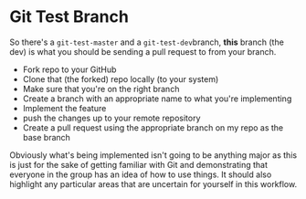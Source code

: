 # Git Test Branch

So there's a `git-test-master` and a `git-test-dev`branch, **this** branch (the
dev) is what you should be sending a pull request to from your branch.


* Fork repo to your GitHub
* Clone that (the forked) repo locally (to your system)
* Make sure that you're on the right branch
* Create a branch with an appropriate name to what you're implementing
* Implement the feature
* push the changes up to your remote repository
* Create a pull request using the appropriate branch on my repo as the base
  branch


Obviously what's being implemented isn't going to be anything major as this is
just for the sake of getting familiar with Git and demonstrating that everyone
in the group has an idea of how to use things. It should also highlight any
particular areas that are uncertain for yourself in this workflow.
